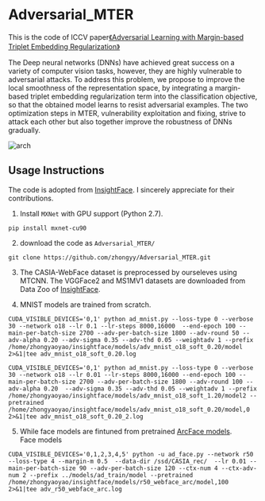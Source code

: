 # Adversarial_MTER

This is the code of ICCV paper[《Adversarial Learning with Margin-based Triplet Embedding Regularization》](https://github.com/zhongyy/Adversarial_MTER/)

The Deep neural networks (DNNs) have achieved great success on a variety of computer vision tasks, however, they are highly vulnerable to adversarial attacks. To address this problem, we propose to improve the local smoothness of the representation space, by integrating a margin-based triplet embedding regularization term into the classification objective, so that the obtained model learns to resist adversarial examples. The two optimization steps in MTER, vulnerability exploitation and fixing, strive to attack each other but also together improve the robustness of DNNs gradually.

![arch](https://github.com/zhongyy/Adversarial_MTER/blob/master/illustration.jpg)

## Usage Instructions

The code is adopted from [InsightFace](https://github.com/deepinsight/insightface). I sincerely appreciate for their contributions.

1. Install `MXNet` with GPU support (Python 2.7).

```
pip install mxnet-cu90
```
2. download the code as `Adversarial_MTER/`
```
git clone https://github.com/zhongyy/Adversarial_MTER.git
```

3.  The CASIA-WebFace dataset is preprocessed by ourseleves using MTCNN. The VGGFace2 and MS1MV1 datasets are downloaded from Data Zoo of [InsightFace](https://github.com/deepinsight/insightface).  


4. MNIST models are trained from scratch.
```
CUDA_VISIBLE_DEVICES='0,1' python ad_mnist.py --loss-type 0 --verbose 30 --network o18 --lr 0.1 --lr-steps 8000,16000  --end-epoch 100 --main-per-batch-size 2700 --adv-per-batch-size 1800 --adv-round 50 --adv-alpha 0.20 --adv-sigma 0.35 --adv-thd 0.05 --weightadv 1 --prefix /home/zhongyaoyao/insightface/models/adv_mnist_o18_soft_0.20/model 2>&1|tee adv_mnist_o18_soft_0.20.log
```
```
CUDA_VISIBLE_DEVICES='0,1' python ad_mnist.py --loss-type 0 --verbose 30 --network o18 --lr 0.01 --lr-steps 8000,16000 --end-epoch 100 --main-per-batch-size 2700 --adv-per-batch-size 1800 --adv-round 100 --adv-alpha 0.20  --adv-sigma 0.35 --adv-thd 0.05 --weightadv 1 --prefix /home/zhongyaoyao/insightface/models/adv_mnist_o18_soft_1.20/model2 --pretrained /home/zhongyaoyao/insightface/models/adv_mnist_o18_soft_0.20/model,0 2>&1|tee adv_mnist_o18_soft_0.20_2.log
```

5. While face models are fintuned from pretrained [ArcFace models](https://github.com/deepinsight/insightface).  
Face models

```
CUDA_VISIBLE_DEVICES='0,1,2,3,4,5' python -u ad_face.py --network r50  --loss-type 4 --margin-m 0.5  --data-dir /ssd/CASIA_rec/  --lr 0.01 --main-per-batch-size 90 --adv-per-batch-size 120 --ctx-num 4 --ctx-adv-num 2 --prefix ../models/ad_train/model --pretrained  /home/zhongyaoyao/insightface/models/r50_webface_arc/model,100 2>&1|tee adv_r50_webface_arc.log
```

